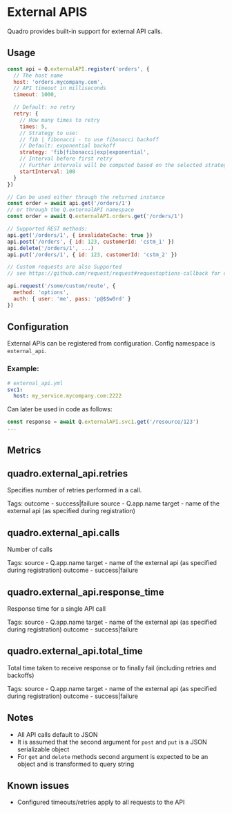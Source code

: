 # External APIS

Quadro provides built-in support for external API calls.

## Usage

```js
const api = Q.externalAPI.register('orders', {
  // The host name
  host: 'orders.mycompany.com',
  // API timeout in milliseconds
  timeout: 1000,

  // Default: no retry
  retry: {
    // How many times to retry
    times: 5,
    // Strategy to use:
    // fib | fibonacci - to use fibonacci backoff
    // Default: exponential backoff
    strategy: 'fib|fibonacci|exp|exponential',
    // Interval before first retry
    // Further intervals will be computed based on the selected strategy
    startInterval: 100
  }
})

// Can be used either through the returned instance
const order = await api.get('/orders/1')
// or through the Q.externalAPI namespace
const order = await Q.externalAPI.orders.get('/orders/1')

// Supported REST methods:
api.get('/orders/1', { invalidateCache: true })
api.post('/orders', { id: 123, customerId: 'cstm_1' })
api.delete('/orders/1', ...)
api.put('/orders/1', { id: 123, customerId: 'cstm_2' })

// Custom requests are also Supported
// see https://github.com/request/request#requestoptions-callback for options

api.request('/some/custom/route', {
  method: 'options',
  auth: { user: 'me', pass: 'p@$$w0rd' }
})
```

## Configuration

External APIs can be registered from configuration.
Config namespace is `external_api`.

### Example:

```yml
# external_api.yml
svc1:
  host: my_service.mycompany.com:2222
```

Can later be used in code as follows:

```js
const response = await Q.externalAPI.svc1.get('/resource/123')
...
```

## Metrics

## quadro.external_api.retries

Specifies number of retries performed in a call.

Tags:
  outcome - success|failure
  source - Q.app.name
  target - name of the external api (as specified during registration)

## quadro.external_api.calls

Number of calls

Tags:
  source - Q.app.name
  target - name of the external api (as specified during registration)
  outcome - success|failure

## quadro.external_api.response_time

Response time for a single API call

Tags:
  source - Q.app.name
  target - name of the external api (as specified during registration)
  outcome - success|failure

## quadro.external_api.total_time

Total time taken to receive response or to finally fail
(including retries and backoffs)

Tags:
  source - Q.app.name
  target - name of the external api (as specified during registration)
  outcome - success|failure

## Notes

- All API calls default to JSON
- It is assumed that the second argument for `post` and `put` is a JSON serializable object
- For `get` and `delete` methods second argument is expected to be an object and is transformed to query string

## Known issues

- Configured timeouts/retries apply to all requests to the API

